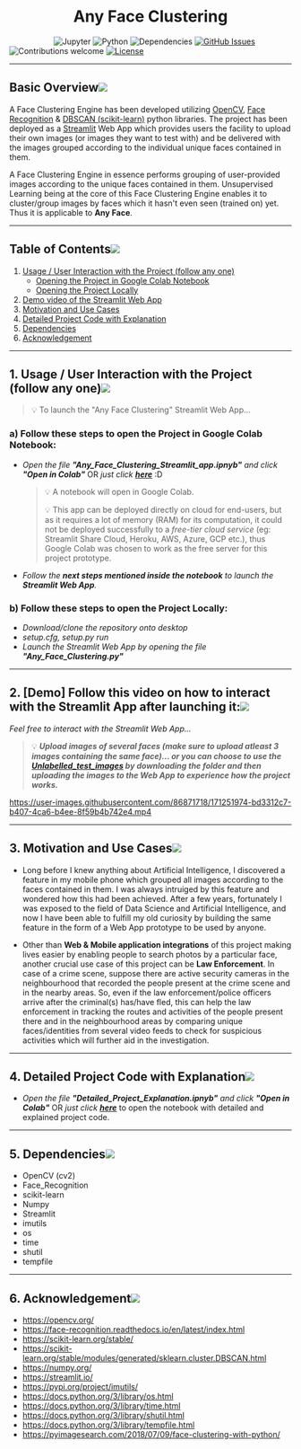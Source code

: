 <h1 align="center"><strong>Any Face Clustering</strong></h1>

&nbsp;&nbsp;&nbsp;&nbsp;&nbsp;&nbsp;&nbsp;&nbsp;&nbsp;&nbsp;&nbsp;&nbsp;&nbsp;&nbsp;&nbsp;&nbsp;&nbsp;&nbsp;&nbsp;
![Jupyter](https://img.shields.io/badge/jupyter-v5.3+-orange.svg)
![Python](https://img.shields.io/badge/python-v3.7+-blue.svg)
![Dependencies](https://img.shields.io/badge/dependencies-up%20to%20date-brightgreen.svg)
[![GitHub Issues](https://img.shields.io/github/issues/souvikmajumder26/Any-Face-Clustering.svg)](https://github.com/souvikmajumder26/Any-Face_Clustering/issues)
![Contributions welcome](https://img.shields.io/badge/contributions-welcome-orange.svg)
[![License](https://img.shields.io/badge/license-MIT-blue.svg)](https://opensource.org/licenses/MIT)

----

## Basic Overview[![](https://github.com/souvikmajumder26/Any-Face-Clustering/blob/main/docs/img/pushpin.svg)](#basic-overview)
A Face Clustering Engine has been developed utilizing <a href="https://opencv.org/" target="_blank">OpenCV</a>, <a href="https://pypi.org/project/face-recognition/" target="_blank">Face Recognition</a> & <a href="https://scikit-learn.org/stable/modules/generated/sklearn.cluster.DBSCAN.html" target="_blank">DBSCAN (scikit-learn)</a> python libraries.
The project has been deployed as a <a href="https://streamlit.io/" target="_blank">Streamlit</a> Web App which provides users the facility to upload their own images (or images they want to test with) and be delivered with the images grouped according to the individual unique faces contained in them.

A Face Clustering Engine in essence performs grouping of user-provided images according to the unique faces contained in them. Unsupervised Learning being at the core of this Face Clustering Engine enables it to cluster/group images by faces which it hasn't even seen (trained on) yet. Thus it is applicable to **Any Face**.

----

## Table of Contents[![](https://github.com/souvikmajumder26/Any-Face-Clustering/blob/main/docs/img/pushpin.svg)](#table-of-contents)
1. [Usage / User Interaction with the Project (follow any one)](#1-usage--user-interaction-with-the-project-follow-any-one)
   - [Opening the Project in Google Colab Notebook](#a-follow-these-steps-to-open-the-project-in-google-colab-notebook)
   - [Opening the Project Locally](#b-follow-these-steps-to-open-the-project-locally)
2. [Demo video of the Streamlit Web App](#2-demo-follow-this-video-on-how-to-interact-with-the-streamlit-app-after-launching-it)
3. [Motivation and Use Cases](#3-motivation-and-use-cases)
4. [Detailed Project Code with Explanation](#4-detailed-project-code-with-explanation)
5. [Dependencies](#5-dependencies)
6. [Acknowledgement](#6-acknowledgement)

----

## 1. Usage / User Interaction with the Project (follow any one)[![](https://github.com/souvikmajumder26/Any-Face-Clustering/blob/main/docs/img/pushpin.svg)](#1-usage--user-interaction-with-the-project-follow-any-one)

>💡 To launch the "Any Face Clustering" Streamlit Web App...

### a) Follow these steps to open the Project in Google Colab Notebook:
- *Open the file **"Any_Face_Clustering_Streamlit_app.ipnyb"** and click **"Open in Colab"*** OR *just click <a href="https://colab.research.google.com/github/souvikmajumder26/Any-Face-Clustering/blob/main/Any_Face_Clustering_Streamlit_app.ipynb">**here**</a>* :D

  >💡 A notebook will open in Google Colab.
  >
  >💡 This app can be deployed directly on cloud for end-users, but as it requires a lot of memory (RAM) for its computation, it could not be deployed successfully to a *free-tier cloud service* (eg: Streamlit Share Cloud, Heroku, AWS, Azure, GCP etc.), thus Google Colab was chosen to work as the free server for this project prototype.

- *Follow the **next steps mentioned inside the notebook** to launch the **Streamlit Web App**.*

### b) Follow these steps to open the Project Locally:
- *Download/clone the repository onto desktop*
- *setup.cfg, setup.py run*
- *Launch the Streamlit Web App by opening the file **"Any_Face_Clustering.py"***

----

## 2. [Demo] Follow this video on how to interact with the Streamlit App after launching it:[![](https://github.com/souvikmajumder26/Any-Face-Clustering/blob/main/docs/img/pushpin.svg)](#2-Demo-Follow-this-video-on-how-to-interact-with-the-Streamlit-App-after-launching-it)

*Feel free to interact with the Streamlit Web App...*
>💡 ***Upload images of several faces (make sure to upload atleast 3 images containing the same face)... or you can choose to use the <a href="https://drive.google.com/drive/folders/1JXYCf4Qk4fuTfTDoduGU7vgmXNyXSMUe?usp=sharing">Unlabelled_test_images</a> by downloading the folder and then uploading the images to the Web App to experience how the project works.***

https://user-images.githubusercontent.com/86871718/171251974-bd3312c7-b407-4ca6-b4ee-8f59b4b742e4.mp4

----

## 3. Motivation and Use Cases[![](https://github.com/souvikmajumder26/Any-Face-Clustering/blob/main/docs/img/pushpin.svg)](#3-motivation-and-use-cases)

- Long before I knew anything about Artificial Intelligence, I discovered a feature in my mobile phone which grouped all images according to the faces contained in them. I was always intruiged by this feature and wondered how this had been achieved. After a few years, fortunately I was exposed to the field of Data Science and Artificial Intelligence, and now I have been able to fulfill my old curiosity by building the same feature in the form of a Web App prototype to be used by anyone.

- Other than **Web & Mobile application integrations** of this project making lives easier by enabling people to search photos by a particular face, another crucial use case of this project can be **Law Enforcement**. In case of a crime scene, suppose there are active security cameras in the neighbourhood that recorded the people present at the crime scene and in the nearby areas. So, even if the law enforcement/police officers arrive after the criminal(s) has/have fled, this can help the law enforcement in tracking the routes and activities of the people present there and in the neighbourhood areas by comparing unique faces/identities from several video feeds to check for suspicious activities which will further aid in the investigation.

----

## 4. Detailed Project Code with Explanation[![](https://github.com/souvikmajumder26/Any-Face-Clustering/blob/main/docs/img/pushpin.svg)](#4-detailed-project-code-with-explanation)

- *Open the file **"Detailed_Project_Explanation.ipnyb"** and click **"Open in Colab"*** OR *just click <a href="https://colab.research.google.com/github/souvikmajumder26/Any-Face-Clustering/blob/main/Detailed_Project_Explanation.ipynb">**here**</a>* to open the notebook with detailed and explained project code.

----

## 5. Dependencies[![](https://github.com/souvikmajumder26/Any-Face-Clustering/blob/main/docs/img/pushpin.svg)](#5-dependencies)

- OpenCV (cv2)
- Face_Recognition
- scikit-learn
- Numpy
- Streamlit
- imutils
- os
- time
- shutil
- tempfile

----

## 6. Acknowledgement[![](https://github.com/souvikmajumder26/Any-Face-Clustering/blob/main/docs/img/pushpin.svg)](#6-acknowledgement)
- https://opencv.org/
- https://face-recognition.readthedocs.io/en/latest/index.html
- https://scikit-learn.org/stable/
- https://scikit-learn.org/stable/modules/generated/sklearn.cluster.DBSCAN.html
- https://numpy.org/
- https://streamlit.io/
- https://pypi.org/project/imutils/
- https://docs.python.org/3/library/os.html
- https://docs.python.org/3/library/time.html
- https://docs.python.org/3/library/shutil.html
- https://docs.python.org/3/library/tempfile.html
- https://pyimagesearch.com/2018/07/09/face-clustering-with-python/
